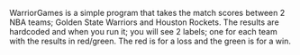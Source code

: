 WarriorGames is a simple program that takes the match scores between 2 NBA teams; Golden State Warriors and 
Houston Rockets.
The results are hardcoded and when you run it; you will see 2 labels; one for each team with the results in red/green.
The red is for a loss and the green is for a win.


